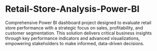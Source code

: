 # Retail-Store-Analysis-Power-BI
Comprehensive Power BI dashboard project designed to evaluate retail store performance with a strategic focus on sales, profitability, and customer segmentation. This solution delivers critical business insights through key performance indicators and advanced visualizations, empowering stakeholders to make informed, data-driven decisions.
